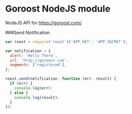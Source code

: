Goroost NodeJS module
============
NodeJS API for https://goroost.com/

###Send Notification
```javascript
var roost = require('roost')('APP_KEY', 'APP_SECRET');

var notification = {
  alert: 'Hello There',
  url: 'http://goroost.com',
  segments: ['registered'],
};

roost.send(notification, function (err, result) {
  if (err) {
    console.log(err);
  } else {
    console.log(result);
  }
});